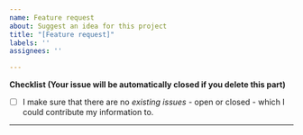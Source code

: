 ```yaml
---
name: Feature request
about: Suggest an idea for this project
title: "[Feature request]"
labels: ''
assignees: ''

---
```


**Checklist (Your issue will be automatically closed if you delete this part)**
- [ ] I make sure that there are no *existing issues* - open or closed - which I could contribute my information to.

<hr>
